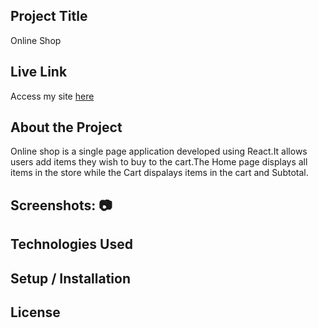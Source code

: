 
## Project Title
Online Shop

## Live Link
Access my site  [here](https://www.google.com)

## About the Project
Online shop is a single page  application developed using React.It allows users add items they wish to buy to the cart.The Home page displays all items in the store while the Cart dispalays items in the cart and Subtotal. 

## Screenshots: 📷


## Technologies Used

## Setup / Installation

## License
